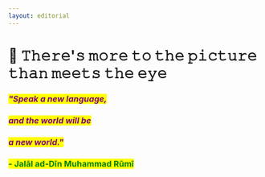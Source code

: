 ```yaml
---
layout: editorial
---
```


# 🧠 𝚃𝚑𝚎𝚛𝚎'𝚜 𝚖𝚘𝚛𝚎 𝚝𝚘 𝚝𝚑𝚎 𝚙𝚒𝚌𝚝𝚞𝚛𝚎 𝚝𝚑𝚊𝚗 𝚖𝚎𝚎𝚝𝚜 𝚝𝚑𝚎 𝚎𝚢𝚎

### _<mark style="color:purple;">"Speak a new language,</mark>_

### &#x20;_<mark style="color:purple;">and the world will be</mark>_&#x20;

### _<mark style="color:purple;">a new world."</mark>_&#x20;

### <mark style="color:green;">- Jalāl ad-Dīn Muhammad Rūmī</mark>
